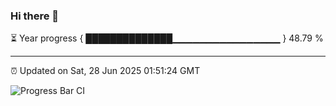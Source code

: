 ### Hi there 👋

⏳ Year progress { ██████████████▁▁▁▁▁▁▁▁▁▁▁▁▁▁▁▁ } 48.79 %

---

⏰ Updated on Sat, 28 Jun 2025 01:51:24 GMT

![Progress Bar CI](https://github.com/liununu/liununu/workflows/Progress%20Bar%20CI/badge.svg)
